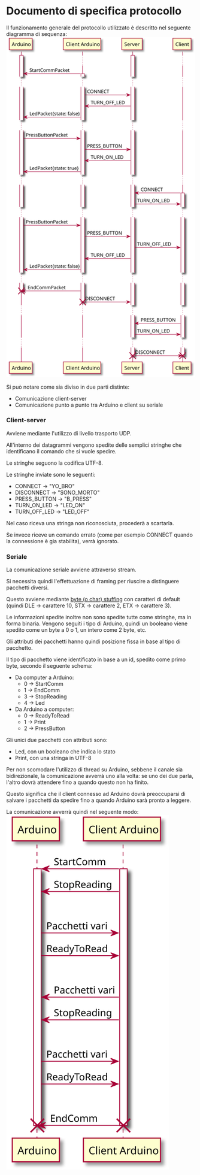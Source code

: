 # Documento di specifica protocollo

Il funzionamento generale del protocollo utilizzato è descritto nel seguente diagramma di sequenza:
![Diagramma di sequenza del protocollo](Protocol.svg)

Si può notare come sia diviso in due parti distinte: 
- Comunicazione client-server
- Comunicazione punto a punto tra Arduino e client su seriale

### Client-server

Avviene mediante l'utilizzo di livello trasporto UDP.

All'interno dei datagrammi vengono spedite delle semplici stringhe che identificano il comando
che si vuole spedire.

Le stringhe seguono la codifica UTF-8.

Le stringhe inviate sono le seguenti:
- CONNECT -> "YO_BRO"
- DISCONNECT -> "SONO_MORTO"
- PRESS_BUTTON -> "B_PRESS"
- TURN_ON_LED -> "LED_ON"
- TURN_OFF_LED -> "LED_OFF"

Nel caso riceva una stringa non riconosciuta, procederà a scartarla.

Se invece riceve un comando errato (come per esempio CONNECT quando la connessione è gia stabilita),
verrà ignorato.

### Seriale

La comunicazione seriale avviene attraverso stream.

Si necessita quindi l'effettuazione di framing per riuscire a distinguere pacchetti diversi.

Questo avviene mediante 
[byte (o char) stuffing](https://en.wikipedia.org/wiki/Consistent_Overhead_Byte_Stuffing) 
con caratteri di default 
(quindi DLE -> carattere 10, STX -> carattere 2, ETX -> carattere 3).

Le informazioni spedite inoltre non sono spedite tutte come stringhe, ma in forma binaria. 
Vengono seguiti i tipo di Arduino, quindi un booleano viene spedito come un byte a 0 o 1, 
un intero come 2 byte, etc.

Gli attributi dei pacchetti hanno quindi posizione fissa in base al tipo di pacchetto.

Il tipo di pacchetto viene identificato in base a un id, spedito come primo byte, secondo il seguente schema:
- Da computer a Arduino:
    - 0 -> StartComm 
    - 1 -> EndComm
    - 3 -> StopReading
    - 4 -> Led
- Da Arduino a computer:
    - 0 -> ReadyToRead
    - 1 -> Print
    - 2 -> PressButton
    
Gli unici due pacchetti con attributi sono:
- Led, con un booleano che indica lo stato
- Print, con una stringa in UTF-8

Per non scomodare l'utilizzo di thread su Arduino, sebbene il canale sia bidirezionale, la comunicazione 
avverrà uno alla volta: se uno dei due parla, l'altro dovrà attendere fino a quando questo non ha finito.

Questo significa che il client connesso ad Arduino dovrà preoccuparsi di salvare i pacchetti da spedire 
fino a quando Arduino sarà pronto a leggere.

La comunicazione avverrà quindi nel seguente modo:
![Diagramma di sequenza del protocollo seriale](SerialProtocol.svg)